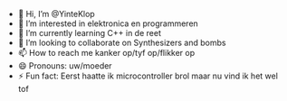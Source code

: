 - 👋 Hi, I’m @YinteKlop
- 👀 I’m interested in elektronica en programmeren
- 🌱 I’m currently learning C++ in de reet
- 💞️ I’m looking to collaborate on Synthesizers and bombs
- 📫 How to reach me kanker op/tyf op/flikker op
- 😄 Pronouns: uw/moeder
- ⚡ Fun fact: Eerst haatte ik microcontroller brol maar nu vind ik het wel tof

<!---
YinteKlop/YinteKlop is a ✨ special ✨ repository because its `README.md` (this file) appears on your GitHub profile.
You can click the Preview link to take a look at your changes.
--->
